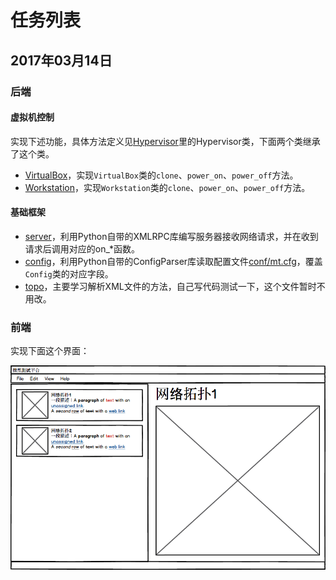 # 任务列表

## 2017年03月14日

### 后端

#### 虚拟机控制

实现下述功能，具体方法定义见[Hypervisor](mt_core/backends/__init__.py)里的Hypervisor类，下面两个类继承了这个类。

- [VirtualBox](mt_core/backends/virtualbox.py)，实现`VirtualBox`类的`clone`、`power_on`、`power_off`方法。
- [Workstation](mt_core/backends/workstation.py)，实现`Workstation`类的`clone`、`power_on`、`power_off`方法。

#### 基础框架

- [server](mt_core/server.py)，利用Python自带的XMLRPC库编写服务器接收网络请求，并在收到请求后调用对应的on_*函数。
- [config](mt_core/config.py)，利用Python自带的ConfigParser库读取配置文件[conf/mt.cfg](conf/mt.cfg)，覆盖`Config`类的对应字段。
- [topo](mt_core/topo.py)，主要学习解析XML文件的方法，自己写代码测试一下，这个文件暂时不用改。

### 前端

实现下面这个界面：

![界面](docs/source/_static/topo_list.png)